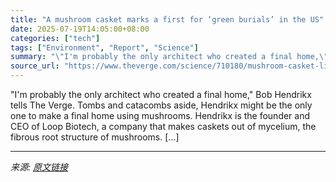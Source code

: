 ```yaml
---
title: "A mushroom casket marks a first for ‘green burials’ in the US"
date: 2025-07-19T14:05:00+08:00
categories: ["tech"]
tags: ["Environment", "Report", "Science"]
summary: "\"I'm probably the only architect who created a final home,\" Bob Hendrikx tells The Verge. Tombs and catacombs aside, Hendrikx might be the only one to make a final home using mushrooms. Hendrikx is th"
source_url: "https://www.theverge.com/science/710180/mushroom-casket-living-cocoon-mycelium-loop-biotech-green-burial"
---
```


"I'm probably the only architect who created a final home," Bob Hendrikx tells The Verge. Tombs and catacombs aside, Hendrikx might be the only one to make a final home using mushrooms. Hendrikx is the founder and CEO of Loop Biotech, a company that makes caskets out of mycelium, the fibrous root structure of mushrooms. [&#8230;]

---

*来源: [原文链接](https://www.theverge.com/science/710180/mushroom-casket-living-cocoon-mycelium-loop-biotech-green-burial)*
